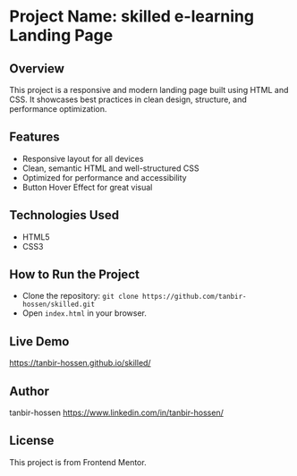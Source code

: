 # Project Name: skilled e-learning Landing Page

## Overview
This project is a responsive and modern landing page built using HTML and CSS. It showcases best practices in clean design, structure, and performance optimization.

## Features
- Responsive layout for all devices
- Clean, semantic HTML and well-structured CSS
- Optimized for performance and accessibility
- Button Hover Effect for great visual

## Technologies Used
- HTML5
- CSS3

## How to Run the Project
- Clone the repository: `git clone https://github.com/tanbir-hossen/skilled.git`
- Open `index.html` in your browser.

## Live Demo
https://tanbir-hossen.github.io/skilled/

## Author
tanbir-hossen 
https://www.linkedin.com/in/tanbir-hossen/

## License
This project is from Frontend Mentor.
